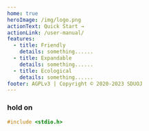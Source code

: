 ```yaml
---
home: true
heroImage: /img/logo.png
actionText: Quick Start →
actionLink: /user-manual/
features:
  - title: Friendly
    details: something......
  - title: Expandable
    details: something......
  - title: Ecological
    details: something......
footer: AGPLv3 | Copyright © 2020-2023 SDUOJ
---
```


### hold on

```cpp
#include <stdio.h>
```

